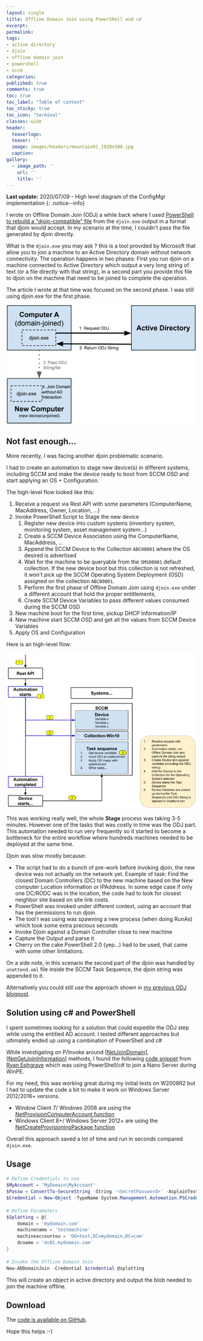 ```yaml
---
layout: single
title: Offline Domain Join using PowerShell and c#
excerpt: 
permalink:
tags: 
- active directory
- djoin
- offline domain join
- powershell
- sccm
categories:
published: true
comments: true
toc: true
toc_label: "Table of content"
toc_sticky: true
toc_icon: "terminal"
classes: wide
header:
  teaserlogo:
  teaser: ''
  image: images/headers/mountain01_1920x500.jpg
  caption:
gallery:
  - image_path: ''
    url: ''
    title: ''
---
```


**Last update:** 2020/07/09 - High level diagram of the ConfigMgr implementation
{: .notice--info}

I wrote on Offline Domain Join (ODJ) a while back where I used [PowerShell to rebuild a "djoin-compatible" file](../2016/2016-07-01-Offline_Domain_Join_-_Recreating_the_Blob_file_using_PowerShell.md) from the `djoin.exe` output in a format that djoin would accept. In my scenario at the time, I couldn't pass the file generated by djoin directly.

What is the `djoin.exe` you may ask ? this is a tool provided by Microsoft that allow you to join a machine to an Active Directory domain without network connectivity. The operation happens in two phases: First you run djoin on a machine connected to Active Directory which output a very long string of text (or a file directly with that string), in a second part you provide this file to djoin on the machine that need to be joined to complete the operation.

The article I wrote at that time was focused on the second phase. I was still using djoin.exe for the first phase.

![](/images/2020/2020-06-30-powershell-offline_domain_join_csharp/ad-offline_domain_join.png)

## Not fast enough...

More recently, I was facing another djoin problematic scenario.

I had to create an automation to stage new device(s) in different systems, including SCCM and make the device ready to boot from SCCM OSD and start applying an OS + Configuration.

The high-level flow looked like this:

1. Receive a request via Rest API with some parameters (ComputerName, MacAddress, Owner, Location, ...)
1. Invoke PowerShell Script to Stage the new device
   1. Register new device into custom systems (inventory system, monitoring system, asset management system...)
   1. Create a SCCM Device Association using the ComputerName, MacAddress, ...
   1. Append the SCCM Device to the Collection `ABC00001` where the OS desired is advertised
   1. Wait for the machine to be queryable from the `SMS00001` default collection. If the new device boot but this collection is not refreshed, it won't pick up the SCCM Operating System Deployment (OSD) assigned on the collection `ABC00001`.
   1. Perform the first phase of Offline Domain Join using `djoin.exe` under a different account that hold the proper entitlements,
   1. Create SCCM Device Variables to pass different values consumed during the SCCM OSD
1. New machine boot for the first time, pickup DHCP Information/IP
1. New machine start SCCM OSD and get all the values from SCCM Device Variables
1. Apply OS and Configuration

Here is an high-level flow:

![](/images/2020/2020-06-30-powershell-offline_domain_join_csharp/odj-automation2.png)

This was working really well, the whole **Stage** process was taking 3-5 minutes. However one of the tasks that was costly in time was the ODJ part. This automation needed to run very frequently so it started to become a bottleneck for the entire workflow where hundreds machines needed to be deployed at the same time.

Djoin was slow mostly because:
* The script had to do a bunch of pre-work before invoking djoin, the new device was not actually on the network yet. Example of task: Find the closest Domain Controllers (DC) to the new machine based on the New computer Location information or IPAddress. In some edge case if only one DC/RODC was in the location, the code had to look for closest neighbor site based on site link costs.
* PowerShell was invoked under different context, using an account that has the permissions to run djoin.
* The tool I was using was spawning a new process (when doing RunAs) which took some extra precious seconds
* Invoke Djoin against a Domain Controller close to new machine
* Capture the Output and parse it
* Cherry on the cake PowerShell 2.0 (yep...) had to be used, that came with some other limitations.


On a side note, in this scenario the second part of the djoin was handled by `unattend.xml` file inside the SCCM Task Sequence, the djoin string was appended to it.

Alternatively you could still use the approach shown in [my previous ODJ blogpost](../2016/2016-07-01-Offline_Domain_Join_-_Recreating_the_Blob_file_using_PowerShell.md).

## Solution using c# and PowerShell

I spent sometimes looking for a solution that could expedite the ODJ step while using the entitled AD account. I tested different approaches but ultimately ended up using a combination of PowerShell and c#

While investigating on P/Invoke around [[NetJoinDomain]](https://www.pinvoke.net/default.aspx/netapi32/NetJoinDomain.html), [[NetGetJoinInformation]](https://www.pinvoke.net/default.aspx/netapi32.NetGetJoinInformation) methods, I found the following [code snippet](https://gist.github.com/Ryan2065/79838b78643d2311d60cb6147e3b87bf) from [Ryan Ephgrave](https://twitter.com/EphingPosh) which was using PowerShell/c# to join a Nano Server during WinPE.

For my need, this was working great during my initial tests on W2008R2 but I had to update the code a bit to make it work on Windows Server 2012/2016+ versions.

* Window Client 7/ Windows 2008 are using the [NetProvisionComputerAccount function](https://docs.microsoft.com/en-us/windows/desktop/api/lmjoin/nf-lmjoin-netprovisioncomputeraccount)
* Windows Client 8+/ Windows Server 2012+ are using the [NetCreateProvisioningPackage function](https://docs.microsoft.com/en-us/windows/desktop/api/lmjoin/nf-lmjoin-netcreateprovisioningpackage)

Overall this approach saved a lot of time and run in seconds compared `djoin.exe`. 

## Usage

```powershell
# Define Credentials to use
$MyAccount = 'MyDomain\MyAccount'
$Passw = ConvertTo-SecureString -String '<SecretPassword>' -AsplainText -Force
$Credential = New-Object -TypeName System.Management.Automation.PSCredential -ArgumentList ($MyAccount,$Passw)

# Define Parameters
$Splatting = @{
    domain = 'mydomain.com'
    machinename = 'testmachine'
    machineaccountou = 'OU=test,DC=mydomain,DC=com'
    dcname = 'dc01.mydomain.com'
}

# Invoke the Offline Domain Join
New-ADDomainJoin -Credential $credential @splatting
```

This will create an object in active directory and output the blob needed to join the machine offline.

## Download

The [code is available on GitHub](https://github.com/lazywinadmin/PowerShell/blob/master/AD-COMPUTER-New-ADDomainJoin/New-ADDomainJoin.ps1).



Hope this helps :-)